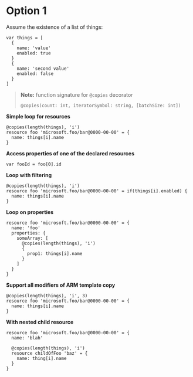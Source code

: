 # Option 1

Assume the existence of a list of things:

```
var things = [
  {
    name: 'value'
    enabled: true
  }
  {
    name: 'second value'
    enabled: false
  }
]
```

>**Note:** function signature for `@copies` decorator
>
>`@copies(count: int, iteratorSymbol: string, [batchSize: int])`


**Simple loop for resources**

```
@copies(length(things), 'i')
resource foo 'microsoft.foo/bar@0000-00-00' = {
  name: things[i].name
}
```

**Access properties of one of the declared resources**

```
var fooId = foo[0].id
```

**Loop with filtering**

```
@copies(length(things), 'i')
resource foo 'microsoft.foo/bar@0000-00-00' = if(things[i].enabled) {
  name: things[i].name
}
```

**Loop on properties**

```
resource foo 'microsoft.foo/bar@0000-00-00' = {
  name: 'foo'
  properties: {
    someArray: [
      @copies(length(things), 'i')
      {
        prop1: things[i].name
      }
    ]
  }
}
```

**Support all modifiers of ARM template copy**

```
@copies(length(things), 'i', 3)
resource foo 'microsoft.foo/bar@0000-00-00' = {
  name: things[i].name
}
```

**With nested child resource**

```
resource foo 'microsoft.foo/bar@0000-00-00' = {
  name: 'blah'

  @copies(length(things), 'i')
  resource childOfFoo 'baz' = {
    name: thing[i].name
  }
}
```